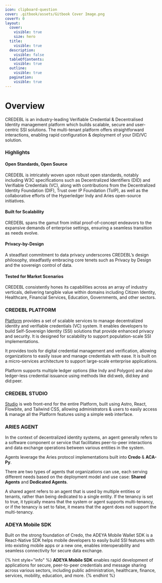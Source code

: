 ```yaml
---
icon: clipboard-question
cover: .gitbook/assets/Gitbook Cover Image.png
coverY: 0
layout:
  cover:
    visible: true
    size: hero
  title:
    visible: true
  description:
    visible: false
  tableOfContents:
    visible: true
  outline:
    visible: true
  pagination:
    visible: true
---
```


# Overview

CREDEBL is an industry-leading Verifiable Credential & Decentralised Identity management platform which builds scalable, secure and user-centric SSI solutions. The multi-tenant platform offers straightforward interactions, enabling rapid configuration & deployment of your DID/VC solution.

### Highlights <a href="#key-features" id="key-features"></a>

#### **Open Standards, Open Source**

CREDEBL is intricately woven upon robust open standards, notably including W3C specifications such as Decentralized Identifiers (DID) and Verifiable Credentials (VC), along with contributions from the Decentralized Identity Foundation (DIF), Trust over IP Foundation (ToIP), as well as the collaborative efforts of the Hyperledger Indy and Aries open-source initiatives.

#### **Built for Scalability**

CREDEBL spans the gamut from initial proof-of-concept endeavors to the expansive demands of enterprise settings, ensuring a seamless transition as needs evolve.

#### **Privacy-by-Design**

A steadfast commitment to data privacy underscores CREDEBL’s design philosophy, steadfastly embracing core tenets such as Privacy by Design and the sovereign control of data.

#### **Tested for Market Scenarios**

CREDEBL consistently hones its capabilities across an array of industry verticals, delivering tangible value within domains including Citizen Identity, Healthcare, Financial Services, Education, Governments, and other sectors.

### CREDEBL PLATFORM <a href="#platform" id="platform"></a>

[Platform](https://github.com/credebl/platform) provides a set of scalable services to manage decentralized identity and verifiable credentials (VC) system. It enables developers to build Self-Sovereign Identity (SSI) solutions that provide enhanced privacy and security. It is designed for scalability to support population-scale SSI implementations.&#x20;

It provides tools for digital credential management and verification, allowing organizations to easily issue and manage credentials with ease. It is built on a micro-services architecture to support large-scale enterprise applications.

Platform supports multiple ledger options (like Indy and Polygon) and also ledger-less credential issuance using methods like did:web, did:key and did:peer.

### CREDEBL STUDIO <a href="#studio" id="studio"></a>

[Studio](https://github.com/credebl/studio) is web front-end for the entire Platform, built using Astro, React, Flowbite, and Tailwind CSS, allowing administrators & users to easily access & manage all the Platform features using a simple web interface.

### ARIES AGENT

In the context of decentralized identity systems, an agent generally refers to a software component or service that facilitates peer-to-peer interactions and data exchange operations between various entities in the system.

Agents leverage the Aries protocol implementations built into **Credo** & **ACA-Py**.

There are two types of agents that organizations can use, each serving different needs based on the deployment model and use case: **Shared Agents** and **Dedicated Agents**.

A shared agent refers to an agent that is used by multiple entities or tenants, rather than being dedicated to a single entity. If the tenancy is set to true, it typically means that the system or agent supports multi-tenancy, or if the tenancy is set to false, it means that the agent does not support the multi-tenancy.

### **ADEYA Mobile SDK**

Built on the strong foundation of Credo, the ADEYA Mobile Wallet SDK is a React-Native SDK helps mobile developers to easily build SSI features with into existing mobile apps or a new one, enables interoperability and seamless connectivity for secure data exchange.

{% hint style="info" %}
**ADEYA Mobile SDK** enables rapid development of applications for secure, peer-to-peer credentials and message sharing across various sectors, including public administration, healthcare, finance, services, mobility, education, and more.
{% endhint %}
